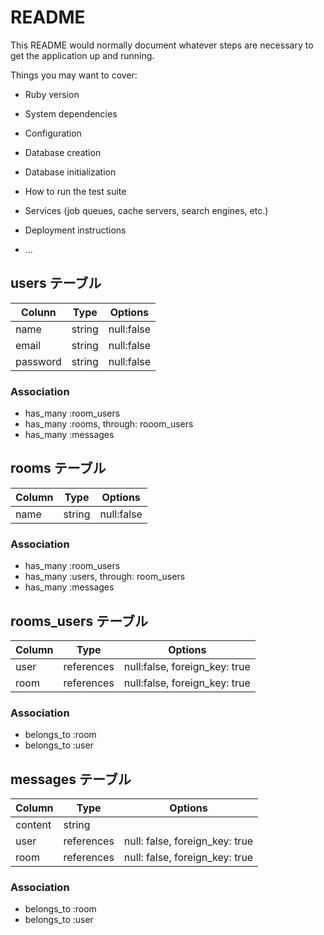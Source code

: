 # README

This README would normally document whatever steps are necessary to get the
application up and running.

Things you may want to cover:

* Ruby version

* System dependencies

* Configuration

* Database creation

* Database initialization

* How to run the test suite

* Services (job queues, cache servers, search engines, etc.)

* Deployment instructions

* ...

## users テーブル

| Colunn | Type  | Options    |
|--------|-------|------------|
|name    | string| null:false |
|email   | string| null:false |
|password| string| null:false |

### Association

- has_many :room_users
- has_many :rooms, through: rooom_users
- has_many :messages

## rooms テーブル

| Column | Type  | Options    |
|--------|-------|------------|
|name    | string| null:false |

### Association

- has_many :room_users
- has_many :users, through: room_users
- has_many :messages

## rooms_users テーブル

| Column | Type     | Options                       |
|--------|----------|-------------------------------|
|user    |references| null:false, foreign_key: true |
|room    |references| null:false, foreign_key: true |

### Association

- belongs_to :room
- belongs_to :user

## messages テーブル

| Column | Type     | Options                       |
|--------|----------| ------------------------------|
|content | string   |                               |
|user    |references| null: false, foreign_key: true|
|room    |references| null: false, foreign_key: true|

### Association

- belongs_to :room
- belongs_to :user